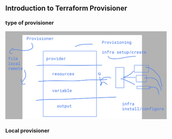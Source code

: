 ## Introduction to Terraform Provisioner 

### type of provisioner 

<img src="typep.png">

### Local provisioner 



